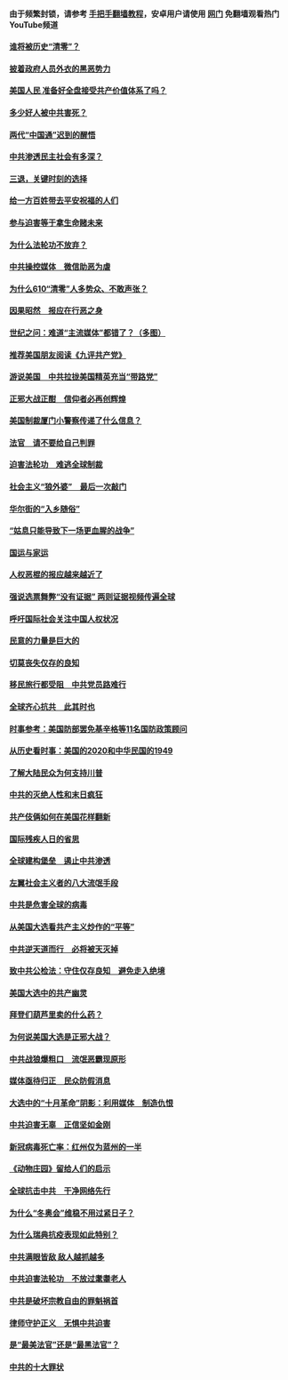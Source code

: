 #### 由于频繁封锁，请参考 [手把手翻墙教程](https://github.com/gfw-breaker/guides/wiki/)，安卓用户请使用 [网门](https://github.com/gfw-breaker/nogfw/blob/master/dl.md?t=01010400) 免翻墙观看热门YouTube频道 

#### [谁将被历史“清零”？](../pages/251/417485.md?t=01010400) 

#### [披着政府人员外衣的黑恶势力](../pages/251/417442.md?t=01010400) 

#### [美国人民 准备好全盘接受共产价值体系了吗？](../pages/251/417491.md?t=01010400) 

#### [多少好人被中共害死？](../pages/251/417144.md?t=01010400) 

#### [两代“中国通”迟到的醒悟](../pages/251/417064.md?t=01010400) 

#### [中共渗透民主社会有多深？](../pages/251/417063.md?t=01010400) 

#### [三退，关键时刻的选择](../pages/251/416969.md?t=01010400) 

#### [给一方百姓带去平安祝福的人们](../pages/251/416941.md?t=01010400) 

#### [参与迫害等于拿生命赌未来](../pages/251/416856.md?t=01010400) 

#### [为什么法轮功不放弃？](../pages/251/416864.md?t=01010400) 

#### [中共操控媒体　微信助恶为虐](../pages/251/416724.md?t=01010400) 

#### [为什么610“清零”人多势众、不敢声张？](../pages/251/416632.md?t=01010400) 

#### [因果昭然　报应在行恶之身](../pages/251/416582.md?t=01010400) 

#### [世纪之问：难道“主流媒体”都错了？（多图）](../pages/251/416571.md?t=01010400) 

#### [推荐美国朋友阅读《九评共产党》](../pages/251/416510.md?t=01010400) 

#### [游说美国　中共拉拢美国精英充当“带路党”](../pages/251/416529.md?t=01010400) 

#### [正邪大战正酣　信仰者必再创辉煌](../pages/251/416433.md?t=01010400) 

#### [美国制裁厦门小警察传递了什么信息？](../pages/251/416432.md?t=01010400) 

#### [法官　请不要给自己判罪](../pages/251/416379.md?t=01010400) 

#### [迫害法轮功　难逃全球制裁](../pages/251/416380.md?t=01010400) 

#### [社会主义“狼外婆”　最后一次敲门](../pages/251/416394.md?t=01010400) 

#### [华尔街的“入乡随俗”](../pages/251/416395.md?t=01010400) 

#### [“姑息只能导致下一场更血腥的战争”](../pages/251/416223.md?t=01010400) 

#### [国运与家运](../pages/251/416224.md?t=01010400) 

#### [人权恶棍的报应越来越近了](../pages/251/416276.md?t=01010400) 

#### [强说选票舞弊“没有证据” 两则证据视频传遍全球](../pages/251/416227.md?t=01010400) 

#### [呼吁国际社会关注中国人权状况](../pages/251/416135.md?t=01010400) 

#### [民意的力量是巨大的](../pages/251/416222.md?t=01010400) 

#### [切莫丧失仅存的良知](../pages/251/416134.md?t=01010400) 

#### [移民旅行都受阻　中共党员路难行](../pages/251/416033.md?t=01010400) 

#### [全球齐心抗共　此其时也](../pages/251/415989.md?t=01010400) 

#### [时事参考：美国防部罢免基辛格等11名国防政策顾问](../pages/251/415970.md?t=01010400) 

#### [从历史看时事：美国的2020和中华民国的1949](../pages/251/415949.md?t=01010400) 

#### [了解大陆民众为何支持川普](../pages/251/415950.md?t=01010400) 

#### [中共的灭绝人性和末日疯狂](../pages/251/415944.md?t=01010400) 

#### [共产伎俩如何在美国花样翻新](../pages/251/415908.md?t=01010400) 

#### [国际残疾人日的省思](../pages/251/415849.md?t=01010400) 

#### [全球建构堡垒　遏止中共渗透](../pages/251/415850.md?t=01010400) 

#### [左翼社会主义者的八大流氓手段](../pages/251/415802.md?t=01010400) 

#### [中共是危害全球的病毒](../pages/251/415569.md?t=01010400) 

#### [从美国大选看共产主义炒作的“平等”](../pages/251/415654.md?t=01010400) 

#### [中共逆天道而行　必将被天灭掉](../pages/251/415626.md?t=01010400) 

#### [致中共公检法：守住仅存良知　避免走入绝境](../pages/251/415627.md?t=01010400) 

#### [美国大选中的共产幽灵](../pages/251/415618.md?t=01010400) 

#### [拜登们葫芦里卖的什么药？](../pages/251/415531.md?t=01010400) 

#### [为何说美国大选是正邪大战？](../pages/251/415530.md?t=01010400) 

#### [中共战狼爆粗口　流氓恶霸现原形](../pages/251/415426.md?t=01010400) 

#### [媒体亟待归正　民众防假消息](../pages/251/415402.md?t=01010400) 

#### [大选中的“十月革命”阴影：利用媒体　制造仇恨](../pages/251/415334.md?t=01010400) 

#### [中共迫害无辜　正信坚如金刚](../pages/251/415307.md?t=01010400) 

#### [新冠病毒死亡率：红州仅为蓝州的一半](../pages/251/415164.md?t=01010400) 

#### [《动物庄园》留给人们的启示](../pages/251/415178.md?t=01010400) 

#### [全球抗击中共　干净网络先行](../pages/251/415096.md?t=01010400) 

#### [为什么“冬奥会”维稳不用过紧日子？](../pages/251/414949.md?t=01010400) 

#### [为什么瑞典抗疫表现如此特别？](../pages/251/414950.md?t=01010400) 

#### [中共满眼皆敌 敌人越抓越多](../pages/251/415053.md?t=01010400) 

#### [中共迫害法轮功　不放过耄耋老人](../pages/251/414994.md?t=01010400) 

#### [中共是破坏宗教自由的罪魁祸首](../pages/251/414901.md?t=01010400) 

#### [律师守护正义　无惧中共迫害](../pages/251/414900.md?t=01010400) 

#### [是“最美法官”还是“最黑法官”？](../pages/251/414885.md?t=01010400) 

#### [中共的十大罪状](../pages/251/414772.md?t=01010400) 


